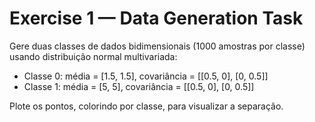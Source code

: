 # Exercise 1 — Data Generation Task

Gere duas classes de dados bidimensionais (1000 amostras por classe) usando distribuição normal multivariada:

- Classe 0: média = [1.5, 1.5], covariância = [[0.5, 0], [0, 0.5]]
- Classe 1: média = [5, 5], covariância = [[0.5, 0], [0, 0.5]]

Plote os pontos, colorindo por classe, para visualizar a separação.
